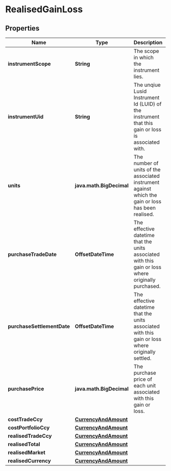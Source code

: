 

# RealisedGainLoss


## Properties

Name | Type | Description | Notes
------------ | ------------- | ------------- | -------------
**instrumentScope** | **String** | The scope in which the instrument lies. |  [optional]
**instrumentUid** | **String** | The unqiue Lusid Instrument Id (LUID) of the instrument that this gain or loss is associated with. | 
**units** | **java.math.BigDecimal** | The number of units of the associated instrument against which the gain or loss has been realised. | 
**purchaseTradeDate** | **OffsetDateTime** | The effective datetime that the units associated with this gain or loss where originally purchased. |  [optional] [readonly]
**purchaseSettlementDate** | **OffsetDateTime** | The effective datetime that the units associated with this gain or loss where originally settled. |  [optional] [readonly]
**purchasePrice** | **java.math.BigDecimal** | The purchase price of each unit associated with this gain or loss. |  [optional]
**costTradeCcy** | [**CurrencyAndAmount**](CurrencyAndAmount.md) |  | 
**costPortfolioCcy** | [**CurrencyAndAmount**](CurrencyAndAmount.md) |  | 
**realisedTradeCcy** | [**CurrencyAndAmount**](CurrencyAndAmount.md) |  | 
**realisedTotal** | [**CurrencyAndAmount**](CurrencyAndAmount.md) |  | 
**realisedMarket** | [**CurrencyAndAmount**](CurrencyAndAmount.md) |  |  [optional]
**realisedCurrency** | [**CurrencyAndAmount**](CurrencyAndAmount.md) |  |  [optional]




